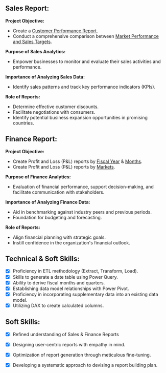 ## Sales Report:

**Project Objective:** 
- Create a [Customer Performance Report](https://github.com/Nehakumari1705/Excel_Sales_Analytics/blob/main/Customer%20Performance%20Report.pdf).
- Conduct a comprehensive comparison between [Market Performance and Sales Targets](https://github.com/KirandeepMarala/Excel-Sales_Analysis/blob/main/Customer%20Performance%20Report.pdf).

**Purpose of Sales Analytics:** 
- Empower businesses to monitor and evaluate their sales activities and performance.

**Importance of Analyzing Sales Data:** 
- Identify sales patterns and track key performance indicators (KPIs).

**Role of Reports:** 
- Determine effective customer discounts.
- Facilitate negotiations with consumers.
- Identify potential business expansion opportunities in promising countries.

 ## Finance Report:

**Project Objective:** 
- Create Profit and Loss (P&L) reports by [Fiscal Year](https://github.com/KirandeepMarala/Excel-Sales_Analysis/blob/main/P%26L%20Statement%20by%20Fiscal%20Year.pdf) & [Months](https://github.com/KirandeepMarala/Excel-Sales_Analysis/blob/main/P%26L%20Statement%20by%20Months.pdf).
- Create Profit and Loss (P&L) reports by [Markets](https://github.com/KirandeepMarala/Excel-Sales_Analysis/blob/main/P%26L%20Statement%20by%20Markets.pdf).

**Purpose of Finance Analytics:** 
- Evaluation of financial performance, support decision-making, and facilitate communication with stakeholders.

**Importance of Analyzing Finance Data:** 
- Aid in benchmarking against industry peers and previous periods.
- Foundation for budgeting and forecasting.

**Role of Reports:** 
- Align financial planning with strategic goals.
- Instill confidence in the organization's financial outlook.

 ## Technical & Soft Skills:
- [x]	Proficiency in ETL methodology (Extract, Transform, Load).
- [x]	Skills to generate a date table using Power Query.
- [x]	Ability to derive fiscal months and quarters.
- [x]	Establishing data model relationships with Power Pivot.
- [x]	Proficiency in incorporating supplementary data into an existing data model.
- [x]	Utilizing DAX to create calculated columns.

## Soft Skills:
- [x]	Refined understanding of Sales & Finance Reports
- [x]	Designing user-centric reports with empathy in mind.
- [x]	Optimization of report generation through meticulous fine-tuning.
- [x]	Developing a systematic approach to devising a report building plan.

